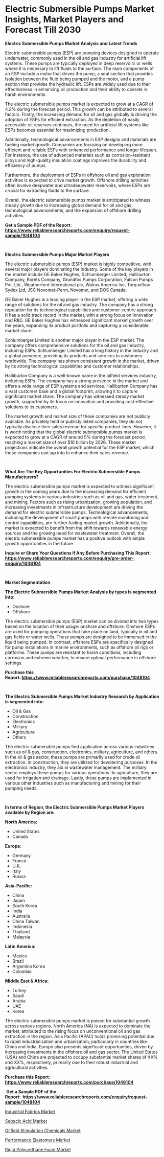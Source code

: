 <p><h1>Electric Submersible Pumps Market Insights, Market Players and Forecast Till 2030</h1></p><p><strong>Electric Submersible Pumps Market Analysis and Latest Trends</strong></p>
<p><p>Electric submersible pumps (ESP) are pumping devices designed to operate underwater, commonly used in the oil and gas industry for artificial lift systems. These pumps are typically deployed in deep reservoirs or wells where it is necessary to lift fluids to the surface. The main components of an ESP include a motor that drives the pump, a seal section that provides isolation between the fluid being pumped and the motor, and a pump section that provides the hydraulic lift. ESPs are widely used due to their effectiveness in enhancing oil production and their ability to operate in harsh environments.</p><p>The electric submersible pumps market is expected to grow at a CAGR of 4.2% during the forecast period. This growth can be attributed to several factors. Firstly, the increasing demand for oil and gas globally is driving the adoption of ESPs for efficient extraction. As the depletion of easily accessible oil reserves continues, the need for artificial lift systems like ESPs becomes essential for maximizing production.</p><p>Additionally, technological advancements in ESP designs and materials are fueling market growth. Companies are focusing on developing more efficient and reliable ESPs with enhanced performance and longer lifespan. For instance, the use of advanced materials such as corrosion-resistant alloys and high-quality insulation coatings improves the durability and efficiency of pumps.</p><p>Furthermore, the deployment of ESPs in offshore oil and gas exploration activities is expected to drive market growth. Offshore drilling activities often involve deepwater and ultradeepwater reservoirs, where ESPs are crucial for extracting fluids to the surface.</p><p>Overall, the electric submersible pumps market is anticipated to witness steady growth due to increasing global demand for oil and gas, technological advancements, and the expansion of offshore drilling activities.</p></p>
<p><strong>Get a Sample PDF of the Report:&nbsp; <a href="https://www.reliableresearchreports.com/enquiry/request-sample/1048104">https://www.reliableresearchreports.com/enquiry/request-sample/1048104</a></strong></p>
<p>&nbsp;</p>
<p><strong>Electric Submersible Pumps Major Market Players</strong></p>
<p><p>The electric submersible pumps (ESP) market is highly competitive, with several major players dominating the industry. Some of the key players in the market include GE Baker Hughes, Schlumberger Limited, Halliburton Company, Borets Company, Grundfos Pumps Corporation, Falcon Pumps Pvt. Ltd., Weatherford International plc, Walrus America Inc, Torqueflow Sydex Ltd, JSC Novomet-Perm, Novomet, and DOS Canada.</p><p>GE Baker Hughes is a leading player in the ESP market, offering a wide range of solutions for the oil and gas industry. The company has a strong reputation for its technological capabilities and customer-centric approach. It has a solid track record in the market, with a strong focus on innovation and R&D. GE Baker Hughes has witnessed significant market growth over the years, expanding its product portfolio and capturing a considerable market share.</p><p>Schlumberger Limited is another major player in the ESP market. The company offers comprehensive solutions for the oil and gas industry, including ESPs. Schlumberger Limited has a long history in the industry and a global presence, providing its products and services to customers worldwide. The company has shown consistent growth in the market, driven by its strong technological capabilities and customer relationships.</p><p>Halliburton Company is a well-known name in the oilfield services industry, including ESPs. The company has a strong presence in the market and offers a wide range of ESP systems and services. Halliburton Company has a vast customer base and a global footprint, allowing it to capture significant market share. The company has witnessed steady market growth, supported by its focus on innovation and providing cost-effective solutions to its customers.</p><p>The market growth and market size of these companies are not publicly available. As privately held or publicly listed companies, they do not typically disclose their sales revenue for specific product lines. However, it is worth noting that the global electric submersible pumps market is expected to grow at a CAGR of around 5% during the forecast period, reaching a market size of over $16 billion by 2026. These market projections indicate the overall growth potential for the ESP market, which these companies can tap into to enhance their sales revenue.</p></p>
<p>&nbsp;</p>
<p><strong>What Are The Key Opportunities For Electric Submersible Pumps Manufacturers?</strong></p>
<p><p>The electric submersible pumps market is expected to witness significant growth in the coming years due to the increasing demand for efficient pumping systems in various industries such as oil and gas, water treatment, and mining. Factors such as rising urbanization, growing population, and increasing investments in infrastructure development are driving the demand for electric submersible pumps. Technological advancements, including the development of smart pumps with remote monitoring and control capabilities, are further fueling market growth. Additionally, the market is expected to benefit from the shift towards renewable energy sources and the growing need for wastewater treatment. Overall, the electric submersible pumps market has a positive outlook with ample growth opportunities in the future.</p></p>
<p><strong>Inquire or Share Your Questions If Any Before Purchasing This Report: <a href="https://www.reliableresearchreports.com/enquiry/pre-order-enquiry/1048104">https://www.reliableresearchreports.com/enquiry/pre-order-enquiry/1048104</a></strong></p>
<p>&nbsp;</p>
<p><strong>Market Segmentation</strong></p>
<p><strong>The Electric Submersible Pumps Market Analysis by types is segmented into:</strong></p>
<p><ul><li>Onshore</li><li>Offshore</li></ul></p>
<p><p>The electric submersible pumps (ESP) market can be divided into two types based on the location of their usage: onshore and offshore. Onshore ESPs are used for pumping operations that take place on land, typically in oil and gas fields or water wells. These pumps are designed to be immersed in the liquid being pumped. In contrast, offshore ESPs are specifically designed for pump installations in marine environments, such as offshore oil rigs or platforms. These pumps are resistant to harsh conditions, including corrosion and extreme weather, to ensure optimal performance in offshore settings.</p></p>
<p><strong>Purchase this Report:&nbsp;<a href="https://www.reliableresearchreports.com/purchase/1048104">https://www.reliableresearchreports.com/purchase/1048104</a></strong></p>
<p>&nbsp;</p>
<p><strong>The Electric Submersible Pumps Market Industry Research by Application is segmented into:</strong></p>
<p><ul><li>Oil & Gas</li><li>Construction</li><li>Electronics</li><li>Military</li><li>Agriculture</li><li>Others</li></ul></p>
<p><p>The electric submersible pumps find application across various industries such as oil & gas, construction, electronics, military, agriculture, and others. In the oil & gas sector, these pumps are primarily used for crude oil extraction. In construction, they are utilized for dewatering purposes. In the electronics industry, they aid in wastewater management. The military sector employs these pumps for various operations. In agriculture, they are used for irrigation and drainage. Lastly, these pumps are implemented in various other industries such as manufacturing and mining for their pumping needs.</p></p>
<p>&nbsp;</p>
<p><strong>In terms of Region, the Electric Submersible Pumps Market Players available by Region are:</strong></p>
<p>
    <p> <strong> North America: </strong>
        <ul>
            <li>United States</li>
            <li>Canada</li>
        </ul>
        </p> 
    <p> <strong> Europe: </strong>
        <ul>
            <li>Germany</li>
            <li>France</li>
            <li>U.K.</li>
            <li>Italy</li>
            <li>Russia</li>
        </ul>
        </p> 
    <p> <strong> Asia-Pacific: </strong>
        <ul>
            <li>China</li>
            <li>Japan</li>
            <li>South Korea</li>
            <li>India</li>
            <li>Australia</li>
            <li>China Taiwan</li>
            <li>Indonesia</li>
            <li>Thailand</li>
            <li>Malaysia</li>
        </ul>
        </p> 
    <p> <strong> Latin America: </strong>
        <ul>
            <li>Mexico</li>
            <li>Brazil</li>
            <li>Argentina Korea</li>
            <li>Colombia</li>
        </ul>
        </p> 
    <p> <strong> Middle East & Africa: </strong>
        <ul>
            <li>Turkey</li>
            <li>Saudi</li>
            <li>Arabia</li>
            <li>UAE</li>
            <li>Korea</li>
        </ul>
    </p>
    </p>
<p><p>The electric submersible pumps market is poised for substantial growth across various regions. North America (NA) is expected to dominate the market, attributed to the rising focus on unconventional oil and gas extraction in the region. Asia Pacific (APAC) holds promising potential due to rapid industrialization and urbanization, particularly in countries like China and India. Europe also presents significant opportunities, driven by increasing investments in the offshore oil and gas sector. The United States (USA) and China are projected to occupy substantial market shares of XX% and XX%, respectively, primarily due to their robust industrial and agricultural activities.</p></p>
<p><strong>Purchase this Report: <a href="https://www.reliableresearchreports.com/purchase/1048104">https://www.reliableresearchreports.com/purchase/1048104</a></strong></p>
<p>&nbsp;<strong>Get a Sample PDF of the Report:&nbsp;&nbsp;<a href="https://www.reliableresearchreports.com/enquiry/request-sample/1048104">https://www.reliableresearchreports.com/enquiry/request-sample/1048104</a></strong></p>
<p><strong></strong></p>
<p><p><a href="https://medium.com/@wall.see.write/industrial-fabrics-market-competitive-analysis-market-trends-and-forecast-to-2030-8ddce8ee4b92">Industrial Fabrics Market</a></p><p><a href="https://medium.com/@klrahulrp23/sebacic-acid-market-comprehensive-assessment-by-type-application-and-geography-2665558a7dc2">Sebacic Acid Market</a></p><p><a href="https://medium.com/@react.shoe.mask/oilfield-stimulation-chemicals-market-size-cagr-trends-2024-2030-6909a6e989e2">Oilfield Stimulation Chemicals Market</a></p><p><a href="https://medium.com/@suryayadavrp23/performance-elastomers-nbsp-market-focuses-on-market-share-size-and-projected-forecast-till-2030-a9a8d40db751">Performance Elastomers Market</a></p><p><a href="https://medium.com/@draft.web.back/decoding-rigid-polyurethane-foam-market-metrics-market-share-trends-and-growth-patterns-91443f840123">Rigid Polyurethane Foam Market</a></p></p>